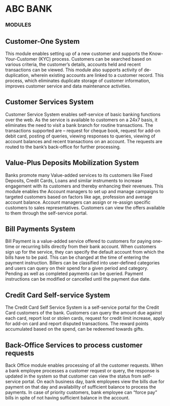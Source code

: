 # ABC BANK 
### MODULES
## Customer-One System
This module enables setting up of a new customer and supports the Know-Your-Customer (KYC)
process. Customers can be searched based on various criteria, the customer’s details, accounts held and recent transactions can be viewed. This module also supports activity of de-duplication, wherein existing accounts are linked to a customer record. This process, which eliminates duplicate storage of customer information, improves customer service and data maintenance activities.
## Customer Services System
Customer Service System enables self-service of basic banking functions over the web. As the
service is available to customers on a 24x7 basis, it eliminates the need to visit a bank branch for
routine transactions. The transactions supported are – request for cheque book, request for add-on
debit card, posting of queries, viewing responses to queries, viewing of account balances and
recent transactions on an account. The requests are routed to the bank’s back-office for further
processing.
## Value-Plus Deposits Mobilization System
Banks promote many Value-added services to its customers like Fixed Deposits, Credit Cards, Loans
and similar instruments to increase engagement with its customers and thereby enhancing their
revenues. This module enables the Account managers to set up and manage campaigns to targeted
customers based on factors like age, profession and average account balance. Account managers
can assign or re-assign specific customers to sales representatives. Customers can view the offers
available to them through the self-service portal.
## Bill Payments System
Bill Payment is a value-added service offered to customers for paying one-time or recurring bills
directly from their bank account. When customers sign up for the service, they can specify the
default account from which the bills have to be paid. This can be changed at the time of entering
the payment instruction. Billers can be classified into user-defined categories and users can query
on their spend for a given period and category. Pending as well as completed payments can be
queried. Payment instructions can be modified or cancelled until the payment due date.
## Credit Card Self-service System
The Credit Card Self Service System is a self-service portal for the Credit Card customers of the
bank. Customers can query the amount due against each card, report lost or stolen cards, request
for credit limit increase, apply for add-on card and report disputed transactions. The reward points
accumulated based on the spend, can be redeemed towards gifts.
## Back-Office Services to process customer requests
Back Office module enables processing of all the customer requests. When a bank employee
processes a customer request or query, the response is updated in the system so that customer can
view the status from self-service portal. On each business day, bank employees view the bills due
for payment on that day and availability of sufficient balance to process the payments. In case of
priority customers, bank employee can “force pay” bills in spite of not having sufficient balance in
the account.
